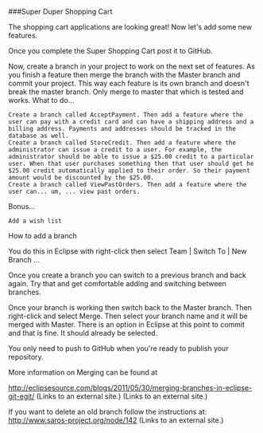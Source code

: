 ###Super Duper Shopping Cart

The shopping cart applications are looking great! Now let's add some new features.

Once you complete the Super Shopping Cart post it to GitHub.

Now, create a branch in your project to work on the next set of features. As you finish a feature then merge the branch with the Master branch and commit your project. This way each feature is its own branch and doesn't break the master branch. Only merge to master that which is tested and works.
What to do...

    Create a branch called AcceptPayment. Then add a feature where the user can pay with a credit card and can have a shipping address and a billing address. Payments and addresses should be tracked in the database as well.
    Create a branch called StoreCredit. Then add a feature where the administrator can issue a credit to a user. For example, the administrator should be able to issue a $25.00 credit to a particular user. When that user purchases something then that user should get he $25.00 credit automatically applied to their order. So their payment amount would be discounted by the $25.00.
    Create a branch called ViewPastOrders. Then add a feature where the user can... um, ... view past orders.

Bonus...

    Add a wish list

How to add a branch

You do this in Eclipse with right-click then select Team | Switch To | New Branch ...

Once you create a branch you can switch to a previous branch and back again. Try that and get comfortable adding and switching between branches.

Once your branch is working then switch back to the Master branch. Then right-click and select Merge. Then select your branch name and it will be merged with Master. There is an option in Eclipse at this point to commit and that is fine. It should already be selected.

You only need to push to GitHub when you're ready to publish your repository.

 

 

More information on Merging can be found at 

http://eclipsesource.com/blogs/2011/05/30/merging-branches-in-eclipse-git-egit/ (Links to an external site.) (Links to an external site.)

If you want to delete an old branch follow the instructions at: http://www.saros-project.org/node/142 (Links to an external site.)

 

